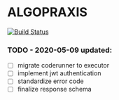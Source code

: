 # ALGOPRAXIS

[![Build Status](https://travis-ci.com/nantsou/algopraxis.svg?branch=master)](https://travis-ci.com/nantsou/algopraxis)

### TODO - 2020-05-09 updated:

- [ ] migrate coderunner to executor
- [ ] implement jwt authentication
- [ ] standardize error code
- [ ] finalize response schema